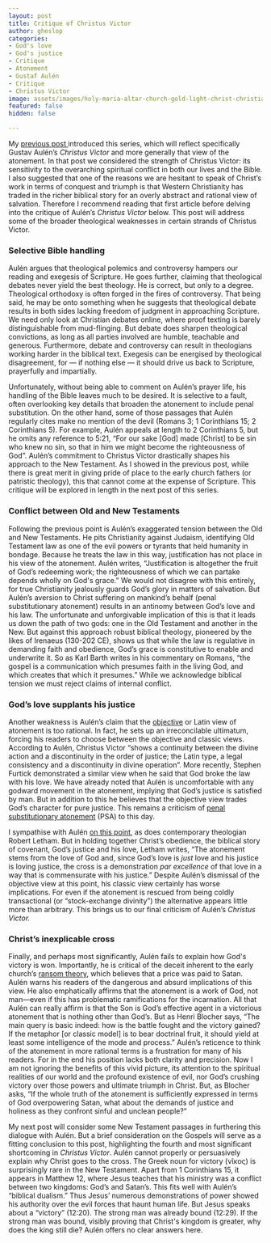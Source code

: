 ```yaml
---
layout: post
title: Critique of Christus Victor
author: gheslop
categories:
- God's love
- God's justice
- Critique
- Atonement
- Gustaf Aulén
- Critique
- Christus Victor
image: assets/images/holy-maria-altar-church-gold-light-christ-christianity-jesus-figure.jpg
featured: false
hidden: false

---
```

My [previous post ](https://rekindle.co.za/content/2020-07-01-christus-victor-strengths "Christus Victor strengths")introduced this series, which will reflect specifically Gustav Aulén’s _Christus Victor_ and more generally that view of the atonement. In that post we considered the strength of Christus Victor: its sensitivity to the overarching spiritual conflict in both our lives and the Bible. I also suggested that one of the reasons we are hesitant to speak of Christ’s work in terms of conquest and triumph is that Western Christianity has traded in the richer biblical story for an overly abstract and rational view of salvation. Therefore I recommend reading that first article before delving into the critique of Aulén’s _Christus Victor_ below. This post will address some of the broader theological weaknesses in certain strands of Christus Victor.

### **Selective Bible handling**

Aulén argues that theological polemics and controversy hampers our reading and exegesis of Scripture. He goes further, claiming that theological debates never yield the best theology. He is correct, but only to a degree. Theological orthodoxy is often forged in the fires of controversy. That being said, he may be onto something when he suggests that theological debate results in both sides lacking freedom of judgment in approaching Scripture. We need only look at Christian debates online, where proof texting is barely distinguishable from mud-flinging. But debate does sharpen theological convictions, as long as all parties involved are humble, teachable and generous. Furthermore, debate and controversy can result in theologians working harder in the biblical text. Exegesis can be energised by theological disagreement, for — if nothing else — it should drive us back to Scripture, prayerfully and impartially.

Unfortunately, without being able to comment on Aulén’s prayer life, his handling of the Bible leaves much to be desired. It is selective to a fault, often overlooking key details that broaden the atonement to include penal substitution. On the other hand, some of those passages that Aulén regularly cites make no mention of the devil (Romans 3; 1 Corinthians 15; 2 Corinthians 5). For example, Aulén appeals at length to 2 Corinthians 5, but he omits any reference to 5:21, “For our sake \[God\] made \[Christ\] to be sin who knew no sin, so that in him we might become the righteousness of God”. Aulén’s commitment to Christus Victor drastically shapes his approach to the New Testament. As I showed in the previous post, while there is great merit in giving pride of place to the early church fathers (or patristic theology), this that cannot come at the expense of Scripture. This critique will be explored in length in the next post of this series.

### **Conflict between Old and New Testaments**

Following the previous point is Aulén’s exaggerated tension between the Old and New Testaments. He pits Christianity against Judaism, identifying Old Testament law as one of the evil powers or tyrants that held humanity in bondage. Because he treats the law in this way, justification has not place in his view of the atonement. Aulén writes, “Justification is altogether the fruit of God’s redeeming work; the righteousness of which we can partake depends wholly on God's grace.” We would not disagree with this entirely, for true Christianity jealously guards God’s glory in matters of salvation. But Aulén’s aversion to Christ suffering on mankind’s behalf (penal substitutionary atonement) results in an antinomy between God’s love and his law. The unfortunate and unforgivable implication of this is that it leads us down the path of two gods: one in the Old Testament and another in the New. But against this approach robust biblical theology, pioneered by the likes of Irenaeus (130-202 CE), shows us that while the law is regulative in demanding faith and obedience, God’s grace is constitutive to enable and underwrite it. So as Karl Barth writes in his commentary on Romans, “the gospel is a communication which presumes faith in the living God, and which creates that which it presumes.” While we acknowledge biblical tension we must reject claims of internal conflict.

### **God’s love supplants his justice**

Another weakness is Aulén’s claim that the [objective](http://www.rekindle.co.za/content/romans-the-righteousness-of-god/ "Righteousness of God") or Latin view of atonement is too rational. In fact, he sets up an irreconcilable ultimatum, forcing his readers to choose between the objective and classic views. According to Aulén, Christus Victor “shows a continuity between the divine action and a discontinuity in the order of justice; the Latin type, a legal consistency and a discontinuity in divine operation”. More recently, Stephen Furtick demonstrated a similar view when he said that God broke the law with his love. We have already noted that Aulén is uncomfortable with any godward movement in the atonement, implying that God’s justice is satisfied by man. But in addition to this he believes that the objective view trades God’s character for pure justice. This remains a criticism of [penal substitutionary atonement](http://www.rekindle.co.za/content/book-review-the-forgotten-cross/ "PSA") (PSA) to this day.

I sympathise with Aulén [on this point](https://rekindle.co.za/content/the-work-of-christ-more-than-gods-justice/ "Christ's death  and God's justice"), as does contemporary theologian Robert Letham. But in holding together Christ’s obedience, the biblical story of covenant, God’s justice and his love, Letham writes, “The atonement stems from the love of God and, since God’s love is _just_ love and his justice is loving justice, the cross is a demonstration _par excellence_ of that love in a way that is commensurate with his justice.” Despite Aulén’s dismissal of the objective view at this point, his classic view certainly has worse implications. For even if the atonement is rescued from being coldly transactional (or “stock-exchange divinity”) the alternative appears little more than arbitrary. This brings us to our final criticism of Aulén’s _Christus Victor._

### **Christ’s inexplicable cross**

Finally, and perhaps most significantly, Aulén fails to explain how God's victory is won. Importantly, he is critical of the deceit inherent to the early church’s [ransom theory](https://rekindle.co.za/content/christus-victor-victory-without-deceit/ "Victory with our deceit or paying Satan"), which believes that a price was paid to Satan. Aulén warns his readers of the dangerous and absurd implications of this view. He also emphatically affirms that the atonement is a work of God, not man—even if this has problematic ramifications for the incarnation. All that Aulén can really affirm is that the Son is God’s effective agent in a victorious atonement that is nothing other than God’s. But as Henri Blocher says, “The main query is basic indeed: how is the battle fought and the victory gained? If the metaphor \[or classic model\] is to bear doctrinal fruit, it should yield at least some intelligence of the mode and process.” Aulén’s reticence to think of the atonement in more rational terms is a frustration for many of his readers. For in the end his position lacks both clarity and precision. Now I am not ignoring the benefits of this vivid picture, its attention to the spiritual realities of our world and the profound existence of evil, nor God’s crushing victory over those powers and ultimate triumph in Christ. But, as Blocher asks, “If the whole truth of the atonement is sufficiently expressed in terms of God overpowering Satan, what about the demands of justice and holiness as they confront sinful and unclean people?”

My next post will consider some New Testament passages in furthering this dialogue with Aulén. But a brief consideration on the Gospels will serve as a fitting conclusion to this post, highlighting the fourth and most significant shortcoming in _Christus Victor_. Aulén cannot properly or persuasively explain why Christ goes to the cross. The Greek noun for victory (νῖκος) is surprisingly rare in the New Testament. Apart from 1 Corinthians 15, it appears in Matthew 12, where Jesus teaches that his ministry was a conflict between two kingdoms: God’s and Satan’s. This fits well with Aulén’s “biblical dualism.” Thus Jesus’ numerous demonstrations of power showed his authority over the evil forces that haunt human life. But Jesus speaks about a “victory” (12:20). The strong man was already bound (12:29). If the strong man was bound, visibly proving that Christ's kingdom is greater, why does the king still die? Aulén offers no clear answers here.
